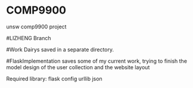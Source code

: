 # COMP9900
unsw comp9900 project

#LIZHENG Branch

#Work Dairys
saved in a separate directory.


#FlaskImplementation
saves some of my current work, trying to finish the model design of the user collection and the website layout

Required library:
flask
config
urllib
json